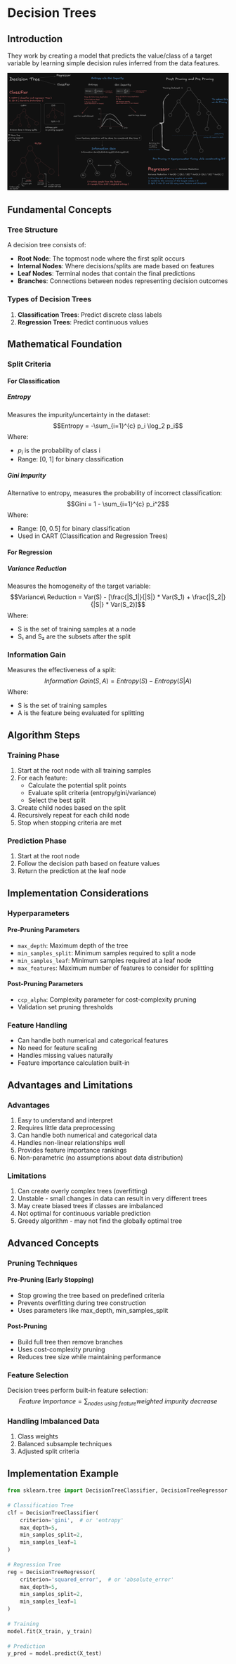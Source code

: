 # Decision Trees

## Introduction

They work by creating a model that predicts the value/class of a target variable by learning simple decision rules inferred from the data features.

![Decision Tree Visualization](../images/dt.png)

## Fundamental Concepts

### Tree Structure

A decision tree consists of:

- **Root Node**: The topmost node where the first split occurs
- **Internal Nodes**: Where decisions/splits are made based on features
- **Leaf Nodes**: Terminal nodes that contain the final predictions
- **Branches**: Connections between nodes representing decision outcomes

### Types of Decision Trees

1. **Classification Trees**: Predict discrete class labels
2. **Regression Trees**: Predict continuous values

## Mathematical Foundation

### Split Criteria

#### For Classification

##### Entropy

Measures the impurity/uncertainty in the dataset:
$$Entropy = -\sum_{i=1}^{c} p_i \log_2 p_i$$
Where:

- $p_i$ is the probability of class i
- Range: [0, 1] for binary classification

##### Gini Impurity

Alternative to entropy, measures the probability of incorrect classification:
$$Gini = 1 - \sum_{i=1}^{c} p_i^2$$
Where:

- Range: [0, 0.5] for binary classification
- Used in CART (Classification and Regression Trees)

#### For Regression

##### Variance Reduction

Measures the homogeneity of the target variable:
$$Variance\ Reduction = Var(S) - [\frac{|S_1|}{|S|} * Var(S_1) + \frac{|S_2|}{|S|} * Var(S_2)]$$
Where:

- S is the set of training samples at a node
- S₁ and S₂ are the subsets after the split

### Information Gain

Measures the effectiveness of a split:
$$Information\ Gain(S,A) = Entropy(S) - Entropy(S|A)$$
Where:

- S is the set of training samples
- A is the feature being evaluated for splitting

## Algorithm Steps

### Training Phase

1. Start at the root node with all training samples
2. For each feature:
   - Calculate the potential split points
   - Evaluate split criteria (entropy/gini/variance)
   - Select the best split
3. Create child nodes based on the split
4. Recursively repeat for each child node
5. Stop when stopping criteria are met

### Prediction Phase

1. Start at the root node
2. Follow the decision path based on feature values
3. Return the prediction at the leaf node

## Implementation Considerations

### Hyperparameters

#### Pre-Pruning Parameters

- `max_depth`: Maximum depth of the tree
- `min_samples_split`: Minimum samples required to split a node
- `min_samples_leaf`: Minimum samples required at a leaf node
- `max_features`: Maximum number of features to consider for splitting

#### Post-Pruning Parameters

- `ccp_alpha`: Complexity parameter for cost-complexity pruning
- Validation set pruning thresholds

### Feature Handling

- Can handle both numerical and categorical features
- No need for feature scaling
- Handles missing values naturally
- Feature importance calculation built-in

## Advantages and Limitations

### Advantages

1. Easy to understand and interpret
2. Requires little data preprocessing
3. Can handle both numerical and categorical data
4. Handles non-linear relationships well
5. Provides feature importance rankings
6. Non-parametric (no assumptions about data distribution)

### Limitations

1. Can create overly complex trees (overfitting)
2. Unstable - small changes in data can result in very different trees
3. May create biased trees if classes are imbalanced
4. Not optimal for continuous variable prediction
5. Greedy algorithm - may not find the globally optimal tree

## Advanced Concepts

### Pruning Techniques

#### Pre-Pruning (Early Stopping)

- Stop growing the tree based on predefined criteria
- Prevents overfitting during tree construction
- Uses parameters like max_depth, min_samples_split

#### Post-Pruning

- Build full tree then remove branches
- Uses cost-complexity pruning
- Reduces tree size while maintaining performance

### Feature Selection

Decision trees perform built-in feature selection:
$$Feature\ Importance = \sum_{nodes\ using\ feature} weighted\ impurity\ decrease$$

### Handling Imbalanced Data

1. Class weights
2. Balanced subsample techniques
3. Adjusted split criteria

## Implementation Example

```python
from sklearn.tree import DecisionTreeClassifier, DecisionTreeRegressor

# Classification Tree
clf = DecisionTreeClassifier(
    criterion='gini',  # or 'entropy'
    max_depth=5,
    min_samples_split=2,
    min_samples_leaf=1
)

# Regression Tree
reg = DecisionTreeRegressor(
    criterion='squared_error',  # or 'absolute_error'
    max_depth=5,
    min_samples_split=2,
    min_samples_leaf=1
)

# Training
model.fit(X_train, y_train)

# Prediction
y_pred = model.predict(X_test)
```
